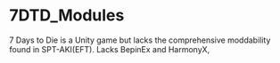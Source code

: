 # 7DTD_Modules
7 Days to Die is a Unity game but lacks the comprehensive moddability found in SPT-AKI(EFT). Lacks BepinEx and HarmonyX, 
